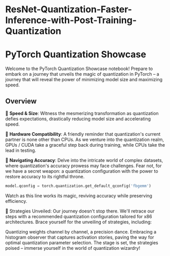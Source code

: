 # ResNet-Quantization-Faster-Inference-with-Post-Training-Quantization
# PyTorch Quantization Showcase

Welcome to the PyTorch Quantization Showcase notebook! Prepare to embark on a journey that unveils the magic of quantization in PyTorch – a journey that will reveal the power of minimizing model size and maximizing speed.

## Overview

🚀 **Speed & Size**: Witness the mesmerizing transformation as quantization defies expectations, drastically reducing model size and accelerating speed. 

🔌 **Hardware Compatibility**: A friendly reminder that quantization's current partner is none other than CPUs. As we venture into the quantization realm, GPUs / CUDA take a graceful step back during training, while CPUs take the lead in testing.

🎯 **Navigating Accuracy**: Delve into the intricate world of complex datasets, where quantization's accuracy prowess may face challenges. Fear not, for we have a secret weapon: a quantization configuration with the power to restore accuracy to its rightful throne.

```python
model.qconfig = torch.quantization.get_default_qconfig('fbgemm')
```
Watch as this line works its magic, reviving accuracy while preserving efficiency.

🔮 Strategies Unveiled: Our journey doesn't stop there. We'll retrace our steps with a recommended quantization configuration tailored for x86 architectures. Brace yourself for the unveiling of strategies, including:

Quantizing weights channel by channel, a precision dance.
Embracing a histogram observer that captures activation stories, paving the way for optimal quantization parameter selection.
The stage is set, the strategies poised – immerse yourself in the world of quantization wizardry!
